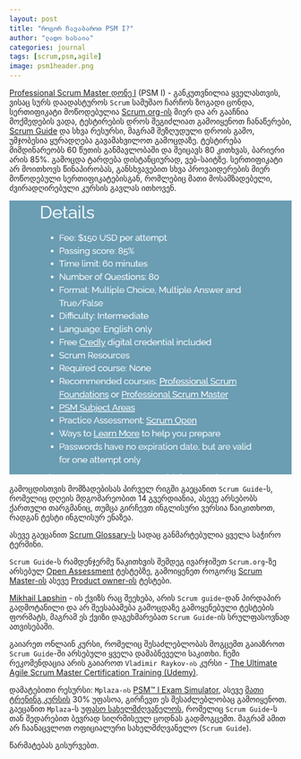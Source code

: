 ```yaml
---
layout: post
title: "როგორ ჩავაბაროთ PSM I?"
author: "ლადო ხასაია"
categories: journal
tags: [scrum,psm,agile]
image: psm1header.png
---
```


[Professional Scrum Master დონე I](https://www.scrum.org/professional-scrum-master-i-certification) (PSM I) - განკუთვნილია ყველასთვის, ვისაც სურს დაადასტუროს `Scrum` სამუშაო ჩარჩოს ზოგადი ცონდა, სერთიფიკატი მოწოდებულია [Scrum.org-ის](https://www.scrum.org/) მიერ და არ გააჩნია მოქმედების ვადა, ტესტირების დროს შეგიძლიათ გამოიყენოთ ჩანაწერები, [Scrum Guide](https://scrumguides.org/scrum-guide.html) და სხვა რესურსი, მაგრამ შეზღუდული დროის გამო, უმჯობესია ყურადღება გავამახვილოთ გამოცდაზე. ტესტირება მიმდინარეობს 60 წუთის განმავლობაში და შეიცავს 80 კითხვას, ბარიერი არის 85%. გამოცდა ტარდება დისტანციურად, ვებ-საიტზე. სერთიფიკატი არ მოითხოვს წინაპირობას, განსხვავებით სხვა პროვაიდერების მიერ მოწოდებული სერთიფიკატებისგან, რომლებიც მათი მოსამზადებელი, ძვირადღირებული კურსის გავლას ითხოვენ.

![psm details](../assets/img/psm1/psm1details.png)

გამოცდისთვის მომზადებისას პირველ რიგში გაეცანით `Scrum Guide`-ს, რომელიც დღეის მდგომარეობით 14 გვერდიანია, ასევე არსებობს ქართული თარგმანიც, თუმცა გირჩევთ ინგლისური ვერსია წაიკითხოთ, რადგან ტესტი ინგლისურ ენაზეა.

ასევე გაეცანით [Scrum Glossary-ს](https://www.scrum.org/resources/scrum-glossary) სადაც განმარტებულია ყველა საჭირო ტერმინი.

`Scrum Guide`-ს რამდენჯერმე წაკითხვის შემდეგ ივარჯიშეთ `Scrum.org`-ზე არსებულ [Open Assessment](https://www.scrum.org/open-assessments) ტესტებზე, გამოიყენეთ როგორც [Scrum Master-ის](https://www.scrum.org/open-assessments/scrum-open) ასევე [Product owner-ის](https://www.scrum.org/open-assessments/product-owner-open) ტესტები.

[Mikhail Lapshin](https://mlapshin.com/index.php/scrum-quizzes/) - ის ქვიზს რაც შეეხება, არის `Scrum guide`-დან პირდაპირ გადმოტანილი და არ შეესაბამება გამოცდაზე გამოყენებული ტესტების ფორმატს, მაგრამ ეს ქვიზი დაგეხმარებათ `Scrum Guide`-ის სრულფასოვნად ათვისებაში.

გაიარეთ ონლაინ კურსი, რომელიც შესაძლებლობას მოგცემთ გაიაზროთ `Scrum Guide`-ში არსებული ყველა დამაბნეველი საკითხი. ჩემი რეკომენდაცია არის გაიაროთ `Vladimir Raykov-ის` კურსი - [The Ultimate Agile Scrum Master Certification Training (Udemy)](https://www.udemy.com/course/the-ultimate-agile-scrum-master-certification-training/).

დამატებითი რესურსი: `Mplaza-ის` [PSM™ I Exam Simulator](https://mplaza.training/exam-simulators/psm/), ასევე [მათი ტრენინგ კურსის](https://mplaza.training/online-courses/scrum-framework/) 30% უფასოა, გირჩევთ ეს შესაძლებლობაც გამოიყენოთ.
გაეცანით `Mplaza`-ს [უფასო სახელმძღვანელოს](https://cf-qa.adama.com/documents/6289384/0/scrum-training-manual.pdf), რომელიც `Scrum Guide`-ს თან შედარებით ბევრად სიღრმისეულ ცოდნას გადმოგცემთ. მაგრამ ამით არ ჩაანაცვლოთ ოფიციალური სახელმძღვანელო (`Scrum Guide`).

წარმატებას გისურვებთ.
